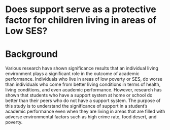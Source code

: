 # Does support serve as a protective factor for children living in areas of Low SES?

# Background

Various research have shown significance results that an individual living environment plays a significant role in the outcome of academic performance. Individuals who live in areas of low poverty or SES, do worse than individuals who come from better living conditions in terms of health, living conditions, and even academic performance. However, research has shown that students who have a support system at home or school do better than their peers who do not have a support system. The purpose of this study is to understand the significance of support in a student’s academic performance even when they are living in areas that are filled with adverse environmental factors such as high crime rate, food desert, and poverty. 
